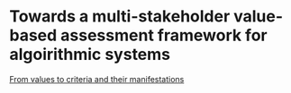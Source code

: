 # Towards a multi-stakeholder value-based assessment framework for algoirithmic systems

[From values to criteria and their manifestations](Table2.md)
